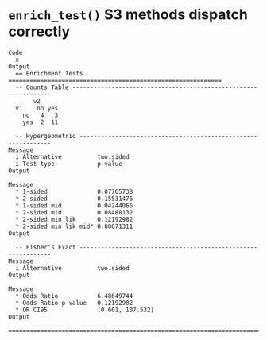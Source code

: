 # `enrich_test()` S3 methods dispatch correctly

    Code
      x
    Output
      == Enrichment Tests ============================================================
      -- Counts Table ----------------------------------------------------------------
           v2
      v1    no yes
        no   4   3
        yes  2  11
      
      -- Hypergeometric --------------------------------------------------------------
    Message
      i Alternative          two.sided
      i Test-type            p-value
    Output
      
    Message
      * 1-sided              0.07765738
      * 2-sided              0.15531476
      * 1-sided mid          0.04244066
      * 2-sided mid          0.08488132
      * 2-sided min lik      0.12192982
      * 2-sided min lik mid* 0.08671311
    Output
      
      -- Fisher's Exact --------------------------------------------------------------
    Message
      i Alternative          two.sided
    Output
      
    Message
      * Odds Ratio           6.48649744
      * Odds Ratio p-value   0.12192982
      * OR CI95              [0.601, 107.532]
    Output
      ================================================================================

